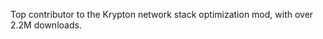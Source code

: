 Top contributor to the Krypton network stack optimization mod, with over <span class="slight-emph">2.2M downloads</span>.
